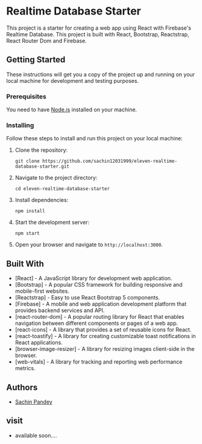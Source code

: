 # Realtime Database Starter

This project is a starter for creating a web app using React with Firebase's Realtime Database. This project is built with React, Bootstrap, Reactstrap, React Router Dom and Firebase.

## Getting Started

These instructions will get you a copy of the project up and running on your local machine for development and testing purposes.

### Prerequisites

You need to have [Node.js](https://nodejs.org/) installed on your machine.

### Installing

Follow these steps to install and run this project on your local machine:

1. Clone the repository:

   ```
   git clone https://github.com/sachin12031999/eleven-realtime-database-starter.git
   ```

2. Navigate to the project directory:

   ```
   cd eleven-realtime-database-starter
   ```

3. Install dependencies:

   ```
   npm install
   ```

4. Start the development server:

   ```
   npm start
   ```

5. Open your browser and navigate to `http://localhost:3000`.

## Built With
 
* [React] - A JavaScript library for development web application.
* [Bootstrap] - A popular CSS framework for building responsive and mobile-first websites.
* [Reactstrap] - Easy to use React Bootstrap 5 components.
* [Firebase] - A mobile and web application development platform that provides backend services and API. 
* [react-router-dom] - A popular routing library for React that enables navigation between different components or pages of a web app.
* [react-icons] - A library that provides a set of reusable icons for React.
* [react-toastify] - A library for creating customizable toast notifications in React applications.
* [browser-image-resizer] - A library for resizing images client-side in the browser.
* [web-vitals] - A library for tracking and reporting web performance metrics.

## Authors

* [Sachin Pandey](https://github.com/sachin12031999)

## visit

* available soon....

